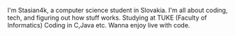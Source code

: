 I'm Stasian4k, a computer science student in Slovakia. I'm all about coding, tech, and figuring out how stuff works.
Studying at TUKE (Faculty of Informatics)
Coding in C,Java etc.
Wanna enjoy live with code.
